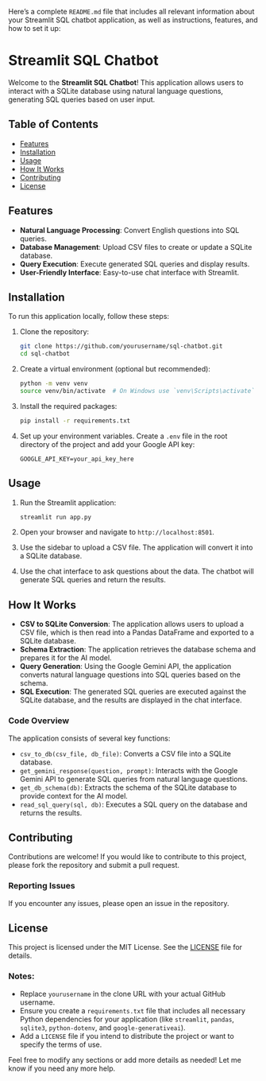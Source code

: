 Here’s a complete `README.md` file that includes all relevant information about your Streamlit SQL chatbot application, as well as instructions, features, and how to set it up:

# Streamlit SQL Chatbot

Welcome to the **Streamlit SQL Chatbot**! This application allows users to interact with a SQLite database using natural language questions, generating SQL queries based on user input.

## Table of Contents

- [Features](#features)
- [Installation](#installation)
- [Usage](#usage)
- [How It Works](#how-it-works)
- [Contributing](#contributing)
- [License](#license)

## Features

- **Natural Language Processing**: Convert English questions into SQL queries.
- **Database Management**: Upload CSV files to create or update a SQLite database.
- **Query Execution**: Execute generated SQL queries and display results.
- **User-Friendly Interface**: Easy-to-use chat interface with Streamlit.

## Installation

To run this application locally, follow these steps:

1. Clone the repository:

   ```bash
   git clone https://github.com/yourusername/sql-chatbot.git
   cd sql-chatbot
   ```

2. Create a virtual environment (optional but recommended):

   ```bash
   python -m venv venv
   source venv/bin/activate  # On Windows use `venv\Scripts\activate`
   ```

3. Install the required packages:

   ```bash
   pip install -r requirements.txt
   ```

4. Set up your environment variables. Create a `.env` file in the root directory of the project and add your Google API key:

   ```plaintext
   GOOGLE_API_KEY=your_api_key_here
   ```

## Usage

1. Run the Streamlit application:

   ```bash
   streamlit run app.py
   ```

2. Open your browser and navigate to `http://localhost:8501`.

3. Use the sidebar to upload a CSV file. The application will convert it into a SQLite database.

4. Use the chat interface to ask questions about the data. The chatbot will generate SQL queries and return the results.

## How It Works

- **CSV to SQLite Conversion**: The application allows users to upload a CSV file, which is then read into a Pandas DataFrame and exported to a SQLite database.
- **Schema Extraction**: The application retrieves the database schema and prepares it for the AI model.
- **Query Generation**: Using the Google Gemini API, the application converts natural language questions into SQL queries based on the schema.
- **SQL Execution**: The generated SQL queries are executed against the SQLite database, and the results are displayed in the chat interface.

### Code Overview

The application consists of several key functions:

- `csv_to_db(csv_file, db_file)`: Converts a CSV file into a SQLite database.
- `get_gemini_response(question, prompt)`: Interacts with the Google Gemini API to generate SQL queries from natural language questions.
- `get_db_schema(db)`: Extracts the schema of the SQLite database to provide context for the AI model.
- `read_sql_query(sql, db)`: Executes a SQL query on the database and returns the results.

## Contributing

Contributions are welcome! If you would like to contribute to this project, please fork the repository and submit a pull request. 

### Reporting Issues

If you encounter any issues, please open an issue in the repository.

## License

This project is licensed under the MIT License. See the [LICENSE](LICENSE) file for details.


### Notes:
- Replace `yourusername` in the clone URL with your actual GitHub username.
- Ensure you create a `requirements.txt` file that includes all necessary Python dependencies for your application (like `streamlit`, `pandas`, `sqlite3`, `python-dotenv`, and `google-generativeai`).
- Add a `LICENSE` file if you intend to distribute the project or want to specify the terms of use.

Feel free to modify any sections or add more details as needed! Let me know if you need any more help.
